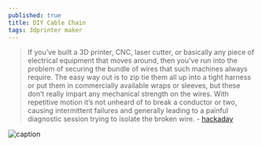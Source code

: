 ```yaml
---
published: true
title: DIY Cable Chain
tags: 3dprinter maker
---
```

> If you’ve built a 3D printer, CNC, laser cutter, or basically any piece of electrical equipment that moves around, then you’ve run into the problem of securing the bundle of wires that such machines always require. The easy way out is to zip tie them all up into a tight harness or put them in commercially available wraps or sleeves, but these don’t really impart any mechanical strength on the wires. With repetitive motion it’s not unheard of to break a conductor or two, causing intermittent failures and generally leading to a painful diagnostic session trying to isolate the broken wire. - [hackaday](https://hackaday.com/2017/12/17/diy-cable-chain-looks-great-stays-cheap/)

![caption](https://hackaday.com/wp-content/uploads/2017/12/cablechain_feat.jpg?w=800)
